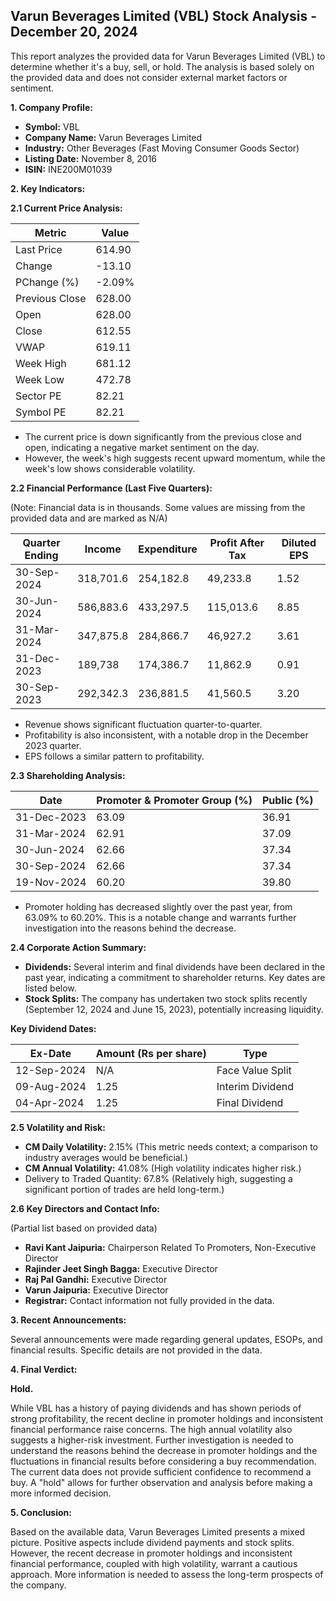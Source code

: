 ## Varun Beverages Limited (VBL) Stock Analysis - December 20, 2024

This report analyzes the provided data for Varun Beverages Limited (VBL) to determine whether it's a buy, sell, or hold.  The analysis is based solely on the provided data and does not consider external market factors or sentiment.

**1. Company Profile:**

* **Symbol:** VBL
* **Company Name:** Varun Beverages Limited
* **Industry:** Other Beverages (Fast Moving Consumer Goods Sector)
* **Listing Date:** November 8, 2016
* **ISIN:** INE200M01039


**2. Key Indicators:**

**2.1 Current Price Analysis:**

| Metric             | Value     |
|----------------------|-----------|
| Last Price          | 614.90    |
| Change              | -13.10    |
| PChange (%)         | -2.09%    |
| Previous Close      | 628.00    |
| Open                | 628.00    |
| Close               | 612.55    |
| VWAP                | 619.11    |
| Week High           | 681.12    |
| Week Low            | 472.78    |
| Sector PE           | 82.21     |
| Symbol PE           | 82.21     |


* The current price is down significantly from the previous close and open, indicating a negative market sentiment on the day.
* However, the week's high suggests recent upward momentum, while the week's low shows considerable volatility.


**2.2 Financial Performance (Last Five Quarters):**

(Note:  Financial data is in thousands.  Some values are missing from the provided data and are marked as N/A)

| Quarter Ending     | Income       | Expenditure  | Profit After Tax | Diluted EPS |
|----------------------|--------------|---------------|-------------------|-------------|
| 30-Sep-2024        | 318,701.6     | 254,182.8      | 49,233.8         | 1.52        |
| 30-Jun-2024        | 586,883.6     | 433,297.5      | 115,013.6        | 8.85        |
| 31-Mar-2024        | 347,875.8     | 284,866.7      | 46,927.2         | 3.61        |
| 31-Dec-2023        | 189,738       | 174,386.7      | 11,862.9         | 0.91        |
| 30-Sep-2023        | 292,342.3     | 236,881.5      | 41,560.5         | 3.20        |


* Revenue shows significant fluctuation quarter-to-quarter.
* Profitability is also inconsistent, with a notable drop in the December 2023 quarter.
* EPS follows a similar pattern to profitability.


**2.3 Shareholding Analysis:**

| Date       | Promoter & Promoter Group (%) | Public (%) |
|------------|-----------------------------|------------|
| 31-Dec-2023 | 63.09                        | 36.91      |
| 31-Mar-2024 | 62.91                        | 37.09      |
| 30-Jun-2024 | 62.66                        | 37.34      |
| 30-Sep-2024 | 62.66                        | 37.34      |
| 19-Nov-2024 | 60.20                        | 39.80      |


* Promoter holding has decreased slightly over the past year, from 63.09% to 60.20%.  This is a notable change and warrants further investigation into the reasons behind the decrease.


**2.4 Corporate Action Summary:**

* **Dividends:** Several interim and final dividends have been declared in the past year, indicating a commitment to shareholder returns.  Key dates are listed below.
* **Stock Splits:** The company has undertaken two stock splits recently (September 12, 2024 and June 15, 2023), potentially increasing liquidity.

**Key Dividend Dates:**

| Ex-Date     | Amount (Rs per share) | Type          |
|-------------|-----------------------|---------------|
| 12-Sep-2024 | N/A                     | Face Value Split |
| 09-Aug-2024 | 1.25                    | Interim Dividend |
| 04-Apr-2024 | 1.25                    | Final Dividend  |


**2.5 Volatility and Risk:**

* **CM Daily Volatility:** 2.15% (This metric needs context; a comparison to industry averages would be beneficial.)
* **CM Annual Volatility:** 41.08% (High volatility indicates higher risk.)
* Delivery to Traded Quantity: 67.8% (Relatively high, suggesting a significant portion of trades are held long-term.)


**2.6 Key Directors and Contact Info:**

(Partial list based on provided data)

* **Ravi Kant Jaipuria:** Chairperson Related To Promoters, Non-Executive Director
* **Rajinder Jeet Singh Bagga:** Executive Director
* **Raj Pal Gandhi:** Executive Director
* **Varun Jaipuria:** Executive Director
* **Registrar:**  Contact information not fully provided in the data.


**3. Recent Announcements:**

Several announcements were made regarding general updates, ESOPs, and financial results.  Specific details are not provided in the data.


**4. Final Verdict:**

**Hold.**

While VBL has a history of paying dividends and has shown periods of strong profitability, the recent decline in promoter holdings and inconsistent financial performance raise concerns. The high annual volatility also suggests a higher-risk investment.  Further investigation is needed to understand the reasons behind the decrease in promoter holdings and the fluctuations in financial results before considering a buy recommendation.  The current data does not provide sufficient confidence to recommend a buy.  A "hold" allows for further observation and analysis before making a more informed decision.


**5. Conclusion:**

Based on the available data, Varun Beverages Limited presents a mixed picture.  Positive aspects include dividend payments and stock splits. However, the recent decrease in promoter holdings and inconsistent financial performance, coupled with high volatility, warrant a cautious approach.  More information is needed to assess the long-term prospects of the company.
